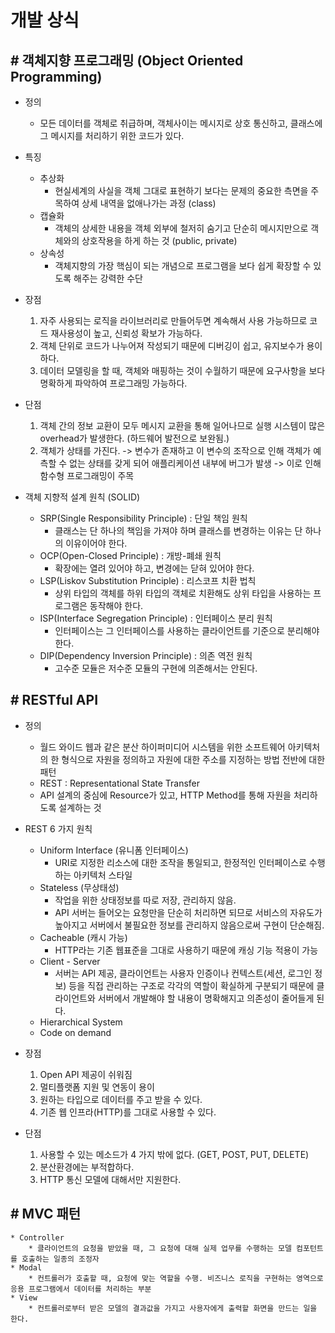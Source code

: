 # 개발 상식

## # 객체지향 프로그래밍 (Object Oriented Programming)

* 정의
	* 모든 데이터를 객체로 취급하며, 객체사이는 메시지로 상호 통신하고, 클래스에 그 메시지를 처리하기 위한 코드가 있다.

* 특징
	* 추상화
		* 현실세계의 사실을 객체 그대로 표현하기 보다는 문제의 중요한 측면을 주목하여 상세 내역을 없애나가는 과정 (class)
	* 캡슐화
		* 객체의 상세한 내용을 객체 외부에 철저히 숨기고 단순히 메시지만으로 객체와의 상호작용을 하게 하는 것 (public, private)
	* 상속성
		* 객체지향의 가장 핵심이 되는 개념으로 프로그램을 보다 쉽게 확장할 수 있도록 해주는 강력한 수단

* 장점
	1. 자주 사용되는 로직을 라이브러리로 만들어두면 계속해서 사용 가능하므로 코드 재사용성이 높고, 신뢰성 확보가 가능하다.
	2. 객체 단위로 코드가 나누어져 작성되기 때문에 디버깅이 쉽고, 유지보수가 용이하다.
	3. 데이터 모델링을 할 때, 객체와 매핑하는 것이 수월하기 때문에 요구사항을 보다 명확하게 파악하여 프로그래밍 가능하다.

* 단점
	1. 객체 간의 정보 교환이 모두 메시지 교환을 통해 일어나므로 실행 시스템이 많은 overhead가 발생한다. (하드웨어 발전으로 보완됨.)
	2. 객체가 상태를 가진다. -> 변수가 존재하고 이 변수의 조작으로 인해 객체가 예측할 수 없는 상태를 갖게 되어 애플리케이션 내부에 버그가 발생 -> 이로 인해 함수형 프로그래밍이 주목

* 객체 지향적 설계 원칙 (SOLID)
	* SRP(Single Responsibility Principle) : 단일 책임 원칙
		* 클래스는 단 하나의 책임을 가져야 하며 클래스를 변경하는 이유는 단 하나의 이유이어야 한다.
	* OCP(Open-Closed Principle) : 개방-폐쇄 원칙
		* 확장에는 열려 있어야 하고, 변경에는 닫혀 있어야 한다.
	* LSP(Liskov Substitution Principle) : 리스코프 치환 법칙
		* 상위 타입의 객체를 하위 타입의 객체로 치환해도 상위 타입을 사용하는 프로그램은 동작해야 한다.
	* ISP(Interface Segregation Principle) : 인터페이스 분리 원칙
		* 인터페이스는 그 인터페이스를 사용하는 클라이언트를 기준으로 분리해야 한다.
	* DIP(Dependency Inversion Principle) : 의존 역전 원칙
		* 고수준 모듈은 저수준 모듈의 구현에 의존해서는 안된다.


## # RESTful API

* 정의
	* 월드 와이드 웹과 같은 분산 하이퍼미디어 시스템을 위한 소프트웨어 아키텍처의 한 형식으로 자원을 정의하고 자원에 대한 주소를 지정하는 방법 전반에 대한 패턴
	* REST : Representational State Transfer
	* API 설계의 중심에 Resource가 있고, HTTP Method를 통해 자원을 처리하도록 설계하는 것

* REST 6 가지 원칙
	* Uniform Interface (유니폼 인터페이스)
		* URI로 지정한 리소스에 대한 조작을 통일되고, 한정적인 인터페이스로 수행하는 아키텍처 스타일
	* Stateless (무상태성)
		* 작업을 위한 상태정보를 따로 저장, 관리하지 않음.
		* API 서버는 들어오는 요청만을 단순히 처리하면 되므로 서비스의 자유도가 높아지고 서버에서 불필요한 정보를 관리하지 않음으로써 구현이 단순해짐.
	* Cacheable (캐시 가능)
		* HTTP라는 기존 웹표준을 그대로 사용하기 때문에 캐싱 기능 적용이 가능
	* Client - Server
		* 서버는 API 제공, 클라이언트는 사용자 인증이나 컨텍스트(세션, 로그인 정보) 등을 직접 관리하는 구조로 각각의 역할이 확실하게 구분되기 때문에 클라이언트와 서버에서 개발해야 할 내용이 명확해지고 의존성이 줄어들게 된다.
	* Hierarchical System
	* Code on demand

* 장점
	1. Open API 제공이 쉬워짐
	2. 멀티플랫폼 지원 및 연동이 용이
	3. 원하는 타입으로 데이터를 주고 받을 수 있다.
	4. 기존 웹 인프라(HTTP)를 그대로 사용할 수 있다.

* 단점
	1. 사용할 수 있는 메소드가 4 가지 밖에 없다. (GET, POST, PUT, DELETE)
	2. 분산환경에는 부적합하다.
	3. HTTP 통신 모델에 대해서만 지원한다.


## # MVC 패턴

	* Controller
		* 클라이언트의 요청을 받았을 때, 그 요청에 대해 실제 업무를 수행하는 모델 컴포턴트를 호출하는 일종의 조정자
	* Modal
		* 컨트롤러가 호출할 때, 요청에 맞는 역할을 수행. 비즈니스 로직을 구현하는 영역으로 응용 프로그램에서 데이터를 처리하는 부분
	* View
		* 컨트롤러로부터 받은 모델의 결과값을 가지고 사용자에게 출력할 화면을 만드는 일을 한다.

